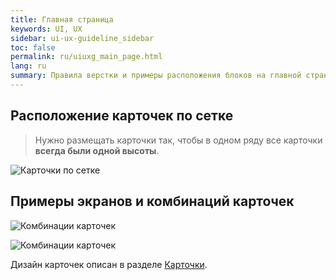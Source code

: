 ```yaml
---
title: Главная страница
keywords: UI, UX
sidebar: ui-ux-guideline_sidebar
toc: false
permalink: ru/uiuxg_main_page.html
lang: ru
summary: Правила верстки и примеры расположения блоков на главной странице
---
```


## Расположение карточек по сетке

> Нужно размещать карточки так, чтобы в одном ряду все карточки **всегда были одной высоты**.

![Карточки по сетке](../../../images/pages/guides/ui-ux-guideline/uiuxg_main_page/1.png)

## Примеры экранов и комбинаций карточек

![Комбинации карточек](../../../images/pages/guides/ui-ux-guideline/uiuxg_main_page/2.png)

![Комбинации карточек](../../../images/pages/guides/ui-ux-guideline/uiuxg_main_page/3.png)

Дизайн карточек описан в разделе [Карточки](uiuxg_cards.ru.md).

